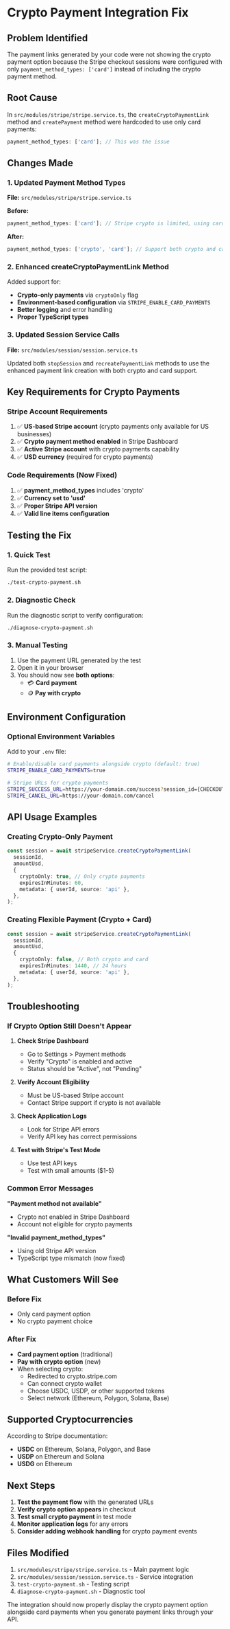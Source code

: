 # Crypto Payment Integration Fix

## Problem Identified

The payment links generated by your code were not showing the crypto payment option because the Stripe checkout sessions were configured with only `payment_method_types: ['card']` instead of including the crypto payment method.

## Root Cause

In `src/modules/stripe/stripe.service.ts`, the `createCryptoPaymentLink` method and `createPayment` method were hardcoded to use only card payments:

```typescript
payment_method_types: ['card']; // This was the issue
```

## Changes Made

### 1. Updated Payment Method Types

**File:** `src/modules/stripe/stripe.service.ts`

**Before:**

```typescript
payment_method_types: ['card']; // Stripe crypto is limited, using card for demo
```

**After:**

```typescript
payment_method_types: ['crypto', 'card']; // Support both crypto and card payments
```

### 2. Enhanced createCryptoPaymentLink Method

Added support for:

- **Crypto-only payments** via `cryptoOnly` flag
- **Environment-based configuration** via `STRIPE_ENABLE_CARD_PAYMENTS`
- **Better logging** and error handling
- **Proper TypeScript types**

### 3. Updated Session Service Calls

**File:** `src/modules/session/session.service.ts`

Updated both `stopSession` and `recreatePaymentLink` methods to use the enhanced payment link creation with both crypto and card support.

## Key Requirements for Crypto Payments

### Stripe Account Requirements

1. ✅ **US-based Stripe account** (crypto payments only available for US businesses)
2. ✅ **Crypto payment method enabled** in Stripe Dashboard
3. ✅ **Active Stripe account** with crypto payments capability
4. ✅ **USD currency** (required for crypto payments)

### Code Requirements (Now Fixed)

1. ✅ **payment_method_types** includes 'crypto'
2. ✅ **Currency set to 'usd'**
3. ✅ **Proper Stripe API version**
4. ✅ **Valid line items configuration**

## Testing the Fix

### 1. Quick Test

Run the provided test script:

```bash
./test-crypto-payment.sh
```

### 2. Diagnostic Check

Run the diagnostic script to verify configuration:

```bash
./diagnose-crypto-payment.sh
```

### 3. Manual Testing

1. Use the payment URL generated by the test
2. Open it in your browser
3. You should now see **both options**:
   - 💳 **Card payment**
   - 🪙 **Pay with crypto**

## Environment Configuration

### Optional Environment Variables

Add to your `.env` file:

```bash
# Enable/disable card payments alongside crypto (default: true)
STRIPE_ENABLE_CARD_PAYMENTS=true

# Stripe URLs for crypto payments
STRIPE_SUCCESS_URL=https://your-domain.com/success?session_id={CHECKOUT_SESSION_ID}
STRIPE_CANCEL_URL=https://your-domain.com/cancel
```

## API Usage Examples

### Creating Crypto-Only Payment

```typescript
const session = await stripeService.createCryptoPaymentLink(
  sessionId,
  amountUsd,
  {
    cryptoOnly: true, // Only crypto payments
    expiresInMinutes: 60,
    metadata: { userId, source: 'api' },
  },
);
```

### Creating Flexible Payment (Crypto + Card)

```typescript
const session = await stripeService.createCryptoPaymentLink(
  sessionId,
  amountUsd,
  {
    cryptoOnly: false, // Both crypto and card
    expiresInMinutes: 1440, // 24 hours
    metadata: { userId, source: 'api' },
  },
);
```

## Troubleshooting

### If Crypto Option Still Doesn't Appear

1. **Check Stripe Dashboard**
   - Go to Settings > Payment methods
   - Verify "Crypto" is enabled and active
   - Status should be "Active", not "Pending"

2. **Verify Account Eligibility**
   - Must be US-based Stripe account
   - Contact Stripe support if crypto is not available

3. **Check Application Logs**
   - Look for Stripe API errors
   - Verify API key has correct permissions

4. **Test with Stripe's Test Mode**
   - Use test API keys
   - Test with small amounts ($1-5)

### Common Error Messages

**"Payment method not available"**

- Crypto not enabled in Stripe Dashboard
- Account not eligible for crypto payments

**"Invalid payment_method_types"**

- Using old Stripe API version
- TypeScript type mismatch (now fixed)

## What Customers Will See

### Before Fix

- Only card payment option
- No crypto payment choice

### After Fix

- **Card payment option** (traditional)
- **Pay with crypto option** (new)
- When selecting crypto:
  - Redirected to crypto.stripe.com
  - Can connect crypto wallet
  - Choose USDC, USDP, or other supported tokens
  - Select network (Ethereum, Polygon, Solana, Base)

## Supported Cryptocurrencies

According to Stripe documentation:

- **USDC** on Ethereum, Solana, Polygon, and Base
- **USDP** on Ethereum and Solana
- **USDG** on Ethereum

## Next Steps

1. **Test the payment flow** with the generated URLs
2. **Verify crypto option appears** in checkout
3. **Test small crypto payment** in test mode
4. **Monitor application logs** for any errors
5. **Consider adding webhook handling** for crypto payment events

## Files Modified

1. `src/modules/stripe/stripe.service.ts` - Main payment logic
2. `src/modules/session/session.service.ts` - Service integration
3. `test-crypto-payment.sh` - Testing script
4. `diagnose-crypto-payment.sh` - Diagnostic tool

The integration should now properly display the crypto payment option alongside card payments when you generate payment links through your API.
